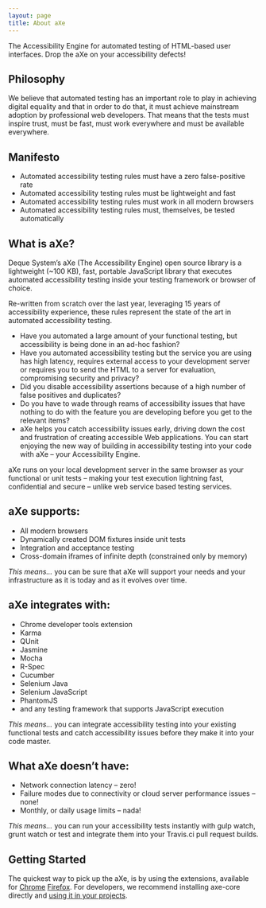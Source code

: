 ```yaml
---
layout: page
title: About aXe
---
```

<!-- Manifesto, About Deque and Deque products -->

The Accessibility Engine for automated testing of HTML-based user interfaces. Drop the aXe on your accessibility defects!

## Philosophy

We believe that automated testing has an important role to play in achieving digital equality and that in order to do that, it must achieve mainstream adoption by professional web developers. That means that the tests must inspire trust, must be fast, must work everywhere and must be available everywhere.

## Manifesto

- Automated accessibility testing rules must have a zero false-positive rate
- Automated accessibility testing rules must be lightweight and fast
- Automated accessibility testing rules must work in all modern browsers
- Automated accessibility testing rules must, themselves, be tested automatically

## What is aXe?
Deque System’s aXe (The Accessibility Engine) open source library is a lightweight (~100 KB), fast, portable JavaScript library that executes automated accessibility testing inside your testing framework or browser of choice.

Re-written from scratch over the last year, leveraging 15 years of accessibility experience, these rules represent the state of the art in automated accessibility testing.

  * Have you automated a large amount of your functional testing, but accessibility is being done in an ad-hoc fashion?
  * Have you automated accessibility testing but the service you are using has high latency, requires external access to your development server or requires you to send the HTML to a server for evaluation, compromising security and privacy?
  * Did you disable accessibility assertions because of a high number of false positives and duplicates?
  * Do you have to wade through reams of accessibility issues that have nothing to do with the feature you are developing before you get to the relevant items?
  * aXe helps you catch accessibility issues early, driving down the cost and frustration of creating accessible Web applications. You can start enjoying the new way of building in accessibility testing into your code with aXe  – your Accessibility Engine.

aXe runs on your local development server in the same browser as your functional or unit tests – making your test execution lightning fast, confidential and secure – unlike web service based testing services.

## aXe supports:
* All modern browsers
* Dynamically created DOM fixtures inside unit tests
* Integration and acceptance testing
* Cross-domain iframes of infinite depth (constrained only by memory)  

_This means…_ you can be sure that aXe will support your needs and your infrastructure as it is today and as it evolves over time.

## aXe integrates with:
* Chrome developer tools extension
* Karma
* QUnit
* Jasmine
* Mocha
* R-Spec
* Cucumber
* Selenium Java
* Selenium JavaScript
* PhantomJS
* and any testing framework that supports JavaScript execution  

_This means…_ you can integrate accessibility testing into your existing functional tests and catch accessibility issues before they make it into your code master.

## What aXe doesn’t have:
* Network connection latency – zero!
* Failure modes due to connectivity or cloud server performance issues – none!
* Monthly, or daily usage limits – nada!  

_This means…_ you can run your accessibility tests instantly with gulp watch, grunt watch or test and integrate them into your Travis.ci pull request builds.

## Getting Started

The quickest way to pick up the aXe, is by using the extensions, available for <a class="dqpl-link" href="https://chrome.google.com/webstore/detail/axe/lhdoppojpmngadmnindnejefpokejbdd/">Chrome</a> <a class="dqpl-link" href="https://addons.mozilla.org/en-us/firefox/addon/axe-devtools/">Firefox</a>. For developers, we recommend installing axe-core directly and <a class="dqpl-link" href="/index/#how-easy-is-axe-to-use">using it in your projects</a>.


